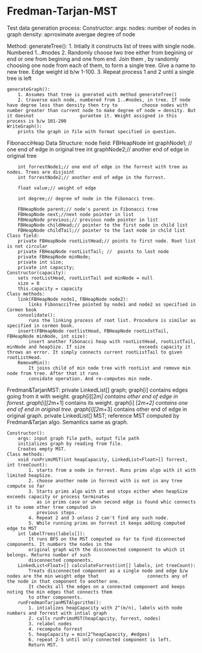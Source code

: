 # Fredman-Tarjan-MST
Test data generation process:
Constructor:
	args:
		nodes: number of nodes in graph
		density: aprroximate avergae degree of node
		
Method:
	generateTree():
		1. Intially it constructs list of trees with single node. Numbered 1...#nodes
		2. Randomly choose two tree either from begining or end or one from begining and one from end. Join them , 		   by randomly choosing one node from each of them, to form a single tree. Give a name to new tree. Edge 			   weight id b/w 1-100.
		3. Repeat process 1 and 2 until a single tree is left

	generateGraph():
		1. Assumes that tree is gnerated with method generateTree()
		2. traverse each node, numbered from 1..#nodes, in tree. If node have degree less than density then try to 		   choose nodes with number greater than current node to make degree of node = density. But it doesnot 				   gurantee it. Weight assigned in this process is b/w 101-200
	WriteGraph():
		prints the graph in file with format specified in question.


FibonacciHeap Data Structure:
	node field: FBHeapNode
		int graphNode1; // one end of edge in original tree
    		int graphNode2;// another end of edge in original tree

		int forrestNode1;// one end of edge in the forrest with tree as nodes. Trees are disjoint
		int forrestNode2;// another end of edge in the forrest.

		float value;// weight of edge

		int degree;// degree of node in the Fibonacci tree.
		
		FBHeapNode parent;// node's parent in Fibonacci tree
		FBHeapNode next;//next node pointer in list
		FBHeapNode previous;// previous node pointer in list
		FBHeapNode childHead;// pointer to the first node in child list
		FBHeapNode childTail;// pointer to the last node in child list
	Class field:
		private FBHeapNode rootListHead;// points to first node. Root list is not circular
		private FBHeapNode rootListTail; //  points to last node
		private FBHeapNode minNode;
		private int size;
		private int capacity;
	Constructor(capacity):
		sets rootListHead, rootListTail and minNode = null
		size = 0
		this.capacity = capacity
	Class methods:
		link(FBHeapNode node1, FBHeapNode node2):
			links FibonacciTree pointed by node1 and node2 as specified in Cormen book
		consolidate():
			runs the linking process of root list. Procedure is similar as specified in cormen book.
		insert(FBHeapNode rootlistHead, FBHeapNode rootListTail, FBHeapNode minNode, int size):
			insert another fibonacci heap with rootListHead, rootListTail, minNode and heapSize. If size 					exceeds capacity it throws an error. It simply connects current rootListTail to given 					rootListHead.
		RemoveMin():
			It joins child of min node tree with rootList and remove min node from tree. After that it runs
			considate operation. And re-computes min node.
		

Fredman&TarjanMST:
	private LinkedList<Float>[] graph;
		graph[i] contains edges going from it with weight. graph[i][2*m] contains other end of edge in forrest.
		graph[i][2*m+1] contains its weight. graph[i] [2*m+2] contains one end of end in original tree.
		graph[i][2*m+3] contains other end of edge in original graph.
    	private LinkedList<Float>[] MST;
			reference MST computed  by Fredman&Tarjan algo. Semantics same as graph.
			
	Constructor():
		args: input graph file path, output file path
		initializes graph by reading from file.
		Creates empty MST.
	Class methods:
		void runPrimsMST(int heapCapacity, LinkedList<Float>[] forrest, int treeCount):
			1. starts from a node in forrest. Runs prims algo with it with limited heapSize.
			2. choose another node in forrest with is not in any tree compute so far
			3. Starts prims algo with it and stops either when heapSize exceeds capacity or process terminates
			   as in prims case or when second edge is found whic connects it to some other tree computed in
			   previous steps.
			4. Repeat 2 and 3 unless 2 can't find any such node.
			5. While running prims on forrest it keeps adding computed edge to MST
		int labelTrees(labels[]):
			It runs BFS on the MST computed so far to find diconnected components. It numbers the nodes in the
			original graph with the disconnected component to which it belongs. Returns number of such
			disconnected components.
		LinkedList<Float>[] calculateForrest(int[] labels, int treeCount):
			Treats disconnected component as a single node and edge b/w nodes are the min weight edge that 					connects any of the node in that component to another one.
			It checks all the edges on a connected component and keeps noting the min edges that connects them
			to other components.
		runFredmanTarjanMSTAlgorithm():
			1. intializes heapCapacity with 2^(m/n), labels with node numbers and forrest with intial graph
			2. calls runPrimsMST(heapCapcity, forrest, nodes)
			3. relabel nodes
			4. recompute forrest
			5. heapCapacity = min(2^heapCapacity, #edges)
			6. repeat 2-5 until only connected component is left.
			Return MST.

